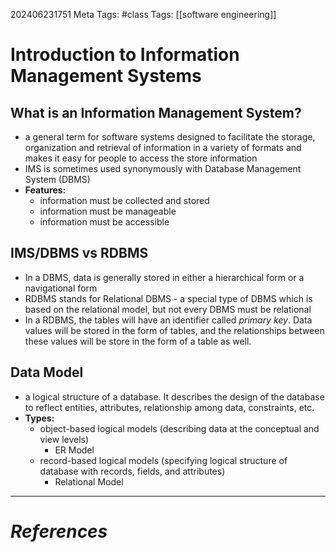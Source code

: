 202406231751
Meta Tags: #class
Tags: [[software engineering]]

# Introduction to Information Management Systems

## What is an Information Management System?

- a general term for software systems designed to facilitate the storage, organization and retrieval of information in a variety of formats and makes it easy for people to access the store information
- IMS is sometimes used synonymously with Database Management System (DBMS)
- **Features:**
	- information must be collected and stored
	- information must be manageable
	- information must be accessible

## IMS/DBMS vs RDBMS

- In a DBMS, data is generally stored in either a hierarchical form or a navigational form
- RDBMS stands for Relational DBMS - a special type of DBMS which is based on the relational model, but not every DBMS must be relational
- In a RDBMS, the tables will have an identifier called *primary key*. Data values will be stored in the form of tables, and the relationships between these values will be store in the form of a table as well.

## Data Model

- a logical structure of a database. It describes the design of the database to reflect entities, attributes, relationship among data, constraints, etc.
- **Types:**
	- object-based logical models (describing data at the conceptual and view levels)
		- ER Model
	- record-based logical models (specifying logical structure of database with records, fields, and attributes)
		- Relational Model




---
# *References*